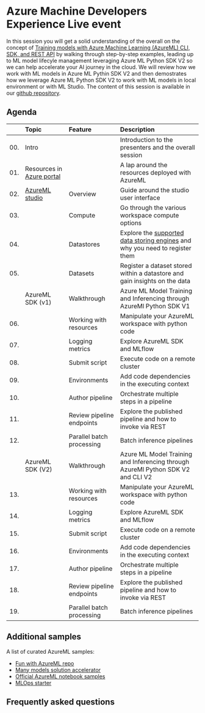 # Azure Machine Developers Experience Live event

In this session you will get a solid understanding of the overall on the concept of [Training models with Azure Machine Learning (AzureML) CLI, SDK, and REST API](https://learn.microsoft.com/en-us/azure/machine-learning/how-to-train-model?tabs=python) by walking through step-by-step examples, leading up to ML model lifecyle management leveraging Azure ML Python SDK V2 so we can help accelerate your AI journey in the cloud. We will review how we work with ML models in Azure ML Pythin SDK V2 and then demostrates how we leverage Azure ML Python SDK V2 to work with ML models in local environment or with ML Studio.
The content of this session is available in our [github repository](https://aka.ms/ftalive/azureml/ml-developers-experience).

## Agenda

|     | Topic  | Feature | Description  
| :-- | :----- | :-----  | :-----
| 00. | Intro  |     | Introduction to the presenters and the overall session
| 01. | Resources in [Azure portal](http://portal.azure.com/) | | A lap around the resources deployed with AzureML
| 02. | [AzureML studio](https://ml.azure.com/) | Overview | Guide around the studio user interface
| 03. |  | Compute | Go through the various workspace compute options
| 04. |  | Datastores | Explore the [supported data storing engines](https://docs.microsoft.com/azure/machine-learning/how-to-access-data#supported-data-storage-service-types) and why you need to register them
| 05. |  | Datasets | Register a dataset stored within a datastore and gain insights on the data
|     | AzureML SDK (v1) | Walkthrough | Azure ML Model Training and Inferencing through AzureMl Python SDK V1 
| 06. |  | Working with resources | Manipulate your AzureML workspace with python code
| 07. |  | Logging metrics | Explore AzureML SDK and MLflow
| 08. |  | Submit script | Execute code on a remote cluster
| 09. |  | Environments | Add code dependencies in the executing context
| 10. |  | Author pipeline | Orchestrate multiple steps in a pipeline
| 11. |  | Review pipeline endpoints | Explore the published pipeline and how to invoke via REST
| 12. |  | Parallel batch processing | Batch inference pipelines
|     | AzureML SDK (V2) | Walkthrough | Azure ML Model Training and Inferencing through AzureMl Python SDK V2 and CLI V2
| 13. |  | Working with resources | Manipulate your AzureML workspace with python code
| 14. |  | Logging metrics | Explore AzureML SDK and MLflow
| 15. |  | Submit script | Execute code on a remote cluster
| 16. |  | Environments | Add code dependencies in the executing context
| 17. |  | Author pipeline | Orchestrate multiple steps in a pipeline
| 18. |  | Review pipeline endpoints | Explore the published pipeline and how to invoke via REST
| 19. |  | Parallel batch processing | Batch inference pipelines

## Additional samples

A list of curated AzureML samples:

- [Fun with AzureML repo](https://github.com/rndazurescript/FunWithAzureML)
- [Many models solution accelerator](https://github.com/microsoft/solution-accelerator-many-models)
- [Official AzureML notebook samples](https://github.com/Azure/MachineLearningNotebooks/)
- [MLOps starter](https://aka.ms/mlops)

## Frequently asked questions


